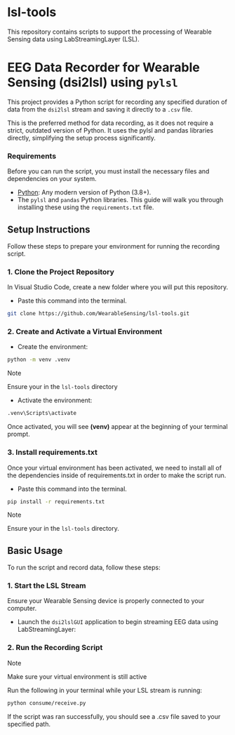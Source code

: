 # lsl-tools
This repository contains scripts to support the processing of Wearable Sensing data using LabStreamingLayer (LSL).

# EEG Data Recorder for Wearable Sensing (dsi2lsl) using ```pylsl```
This project provides a Python script for recording any specified duration of data from the ```dsi2lsl``` stream and saving it directly to a ```.csv``` file.

This is the preferred method for data recording, as it does not require a strict, outdated version of Python. It uses the pylsl and pandas libraries directly, simplifying the setup process significantly.

### Requirements
Before you can run the script, you must install the necessary files and dependencies on your system.
- [Python](https://www.python.org/downloads/): Any modern version of Python (3.8+).
- The ```pylsl``` and ```pandas``` Python libraries. This guide will walk you through installing these using the ```requirements.txt``` file.
  
## Setup Instructions

Follow these steps to prepare your environment for running the recording script.

### 1. Clone the Project Repository 
In Visual Studio Code, create a new folder where you will put this repository. 
* Paste this command into the terminal.
```sh
git clone https://github.com/WearableSensing/lsl-tools.git
```

### 2. Create  and Activate a Virtual Environment 
* Create the environment:
```sh
python -m venv .venv
```
> [!NOTE]
> Ensure your in the ```lsl-tools``` directory

* Activate the environment:
```bash
.venv\Scripts\activate
```
Once activated, you will see **(venv)** appear at the beginning of your terminal prompt.

### 3. Install requirements.txt
Once your virtual environment has been activated, we need to install all of the dependencies inside of requirements.txt in order to make the script run.
* Paste this command into the terminal.
  
```sh
pip install -r requirements.txt
```
> [!NOTE]
> Ensure your in the ```lsl-tools``` directory.

## Basic Usage 
To run the script and record data, follow these steps:

### 1. Start the LSL Stream
Ensure your Wearable Sensing device is properly connected to your computer.
* Launch the ```dsi2lslGUI``` application to begin streaming EEG data using LabStreamingLayer:

### 2. Run the Recording Script
> [!NOTE]
> Make sure your virtual environment is still active

Run the following in your terminal while your LSL stream is running:
```sh
python consume/receive.py
```
If the script was ran successfully, you should see a .csv file saved to your specified path.
